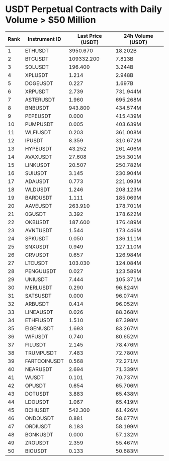 # USDT Perpetual Contracts with Daily Volume > $50 Million

| Rank | Instrument ID | Last Price (USDT) | 24h Volume (USDT) |
|------|---------------|-------------------|-------------------|
| 1 | ETHUSDT | 3950.670 | 18.202B |
| 2 | BTCUSDT | 109332.200 | 7.813B |
| 3 | SOLUSDT | 196.400 | 3.244B |
| 4 | XPLUSDT | 1.214 | 2.948B |
| 5 | DOGEUSDT | 0.227 | 1.697B |
| 6 | XRPUSDT | 2.739 | 731.944M |
| 7 | ASTERUSDT | 1.960 | 695.268M |
| 8 | BNBUSDT | 943.800 | 434.574M |
| 9 | PEPEUSDT | 0.000 | 415.439M |
| 10 | PUMPUSDT | 0.005 | 403.639M |
| 11 | WLFIUSDT | 0.203 | 361.008M |
| 12 | IPUSDT | 8.359 | 310.672M |
| 13 | HYPEUSDT | 43.252 | 261.406M |
| 14 | AVAXUSDT | 27.608 | 255.301M |
| 15 | LINKUSDT | 20.507 | 250.782M |
| 16 | SUIUSDT | 3.145 | 230.904M |
| 17 | ADAUSDT | 0.773 | 221.093M |
| 18 | WLDUSDT | 1.246 | 208.123M |
| 19 | BARDUSDT | 1.111 | 185.069M |
| 20 | AAVEUSDT | 263.910 | 178.701M |
| 21 | 0GUSDT | 3.392 | 178.622M |
| 22 | OKBUSDT | 187.600 | 176.489M |
| 23 | AVNTUSDT | 1.544 | 173.446M |
| 24 | SPKUSDT | 0.050 | 136.111M |
| 25 | SNXUSDT | 0.949 | 127.110M |
| 26 | CRVUSDT | 0.657 | 126.984M |
| 27 | LTCUSDT | 103.030 | 124.084M |
| 28 | PENGUUSDT | 0.027 | 123.589M |
| 29 | UNIUSDT | 7.444 | 105.371M |
| 30 | MERLUSDT | 0.290 | 96.824M |
| 31 | SATSUSDT | 0.000 | 96.074M |
| 32 | ARBUSDT | 0.414 | 96.052M |
| 33 | LINEAUSDT | 0.026 | 88.368M |
| 34 | ETHFIUSDT | 1.510 | 87.398M |
| 35 | EIGENUSDT | 1.693 | 83.267M |
| 36 | WIFUSDT | 0.740 | 80.652M |
| 37 | FILUSDT | 2.145 | 78.476M |
| 38 | TRUMPUSDT | 7.483 | 72.780M |
| 39 | FARTCOINUSDT | 0.568 | 72.271M |
| 40 | NEARUSDT | 2.694 | 71.339M |
| 41 | WUSDT | 0.101 | 70.737M |
| 42 | OPUSDT | 0.654 | 65.706M |
| 43 | DOTUSDT | 3.883 | 65.438M |
| 44 | LDOUSDT | 1.067 | 65.419M |
| 45 | BCHUSDT | 542.300 | 61.426M |
| 46 | ONDOUSDT | 0.881 | 58.677M |
| 47 | ORDIUSDT | 8.183 | 58.199M |
| 48 | BONKUSDT | 0.000 | 57.132M |
| 49 | ZROUSDT | 2.359 | 55.467M |
| 50 | BIOUSDT | 0.133 | 50.683M |
